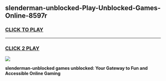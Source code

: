 
## slenderman-unblocked-Play-Unblocked-Games-Online-8597r
<h3>
<a href="https://premium76.site?title=slenderman-unblocked&ref=25A">CLICK TO PLAY</a></h3>
<hr>

<h3>
<a href="https://premium76.site?title=slenderman-unblocked&ref=25A">CLICK 2 PLAY</a>
  
</h3>

<a href="https://premium76.site?title=slenderman-unblocked&ref=25A"><img src="https://clearcache.store/games.png"></a>


**slenderman-unblocked games unblocked: Your Gateway to Fun and Accessible Online Gaming**
